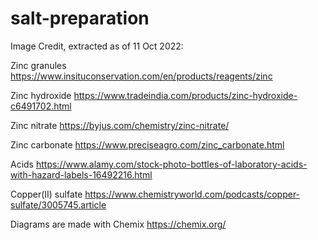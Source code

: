 # salt-preparation

Image Credit, extracted as of 11 Oct 2022:

Zinc granules
https://www.insituconservation.com/en/products/reagents/zinc

Zinc hydroxide
https://www.tradeindia.com/products/zinc-hydroxide-c6491702.html

Zinc nitrate
https://byjus.com/chemistry/zinc-nitrate/

Zinc carbonate
https://www.preciseagro.com/zinc_carbonate.html

Acids
https://www.alamy.com/stock-photo-bottles-of-laboratory-acids-with-hazard-labels-16492216.html

Copper(II) sulfate
https://www.chemistryworld.com/podcasts/copper-sulfate/3005745.article

Diagrams are made with Chemix
https://chemix.org/
